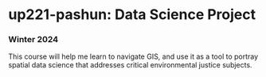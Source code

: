 # up221-pashun: Data Science Project
### Winter 2024 
This course will  help me learn to navigate GIS, and use it as a tool to portray spatial data science that addresses critical environmental justice subjects.  

